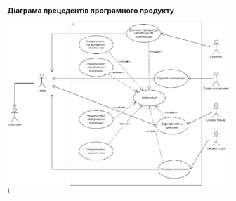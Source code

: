 ### Діаграма прецедентів програмного продукту

![mindMapImage](https://github.com/oleksandrblazhko/ai204-kuminov/blob/ai204-kuminov_with_laboratory_work_2/1.3-SoftwareUserRequirements/1.3.3-UseCaseDiagram/UseCase.jpg))
